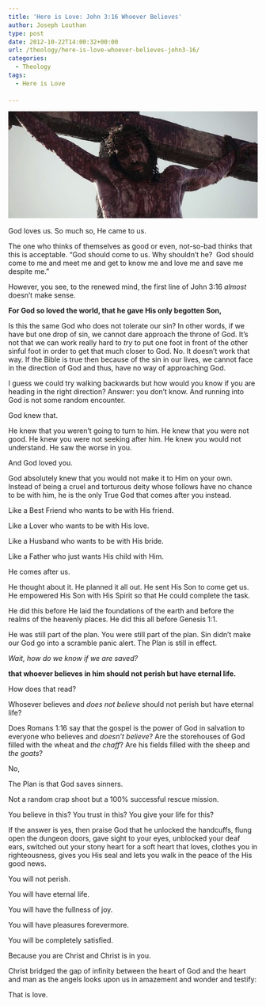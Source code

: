 ```yaml
---
title: 'Here is Love: John 3:16 Whoever Believes'
author: Joseph Louthan
type: post
date: 2012-10-22T14:00:32+00:00
url: /theology/here-is-love-whoever-believes-john3-16/
categories:
  - Theology
tags:
  - Here is Love

---
```

![image-20200505135217506](../../images/image-20200505135217506.png)

God loves us. So much so, He came to us.

The one who thinks of themselves as good or even, not-so-bad thinks that this is acceptable. “God should come to us. Why shouldn’t he?  God should come to me and meet me and get to know me and love me and save me despite me.”

However, you see, to the renewed mind, the first line of John 3:16 _almost_ doesn’t make sense.

**For God so loved the world, that he gave His only begotten Son,**

Is this the same God who does not tolerate our sin? In other words, if we have but one drop of sin, we cannot dare approach the throne of God. It’s not that we can work really hard to _try_ to put one foot in front of the other sinful foot in order to get that much closer to God. No. It doesn’t work that way. If the Bible is true then because of the sin in our lives, we cannot face in the direction of God and thus, have no way of approaching God.

I guess we could try walking backwards but how would you know if you are heading in the right direction? Answer: you don’t know. And running into God is not some random encounter.

God knew that.

He knew that you weren’t going to turn to him. He knew that you were not good. He knew you were not seeking after him. He knew you would not understand. He saw the worse in you.

And God loved you.

God absolutely knew that you would not make it to Him on your own. Instead of being a cruel and torturous deity whose follows have no chance to be with him, he is the only True God that comes after you instead.

Like a Best Friend who wants to be with His friend.

Like a Lover who wants to be with His love.

Like a Husband who wants to be with His bride.

Like a Father who just wants His child with Him.

He comes after us.

He thought about it. He planned it all out. He sent His Son to come get us. He empowered His Son with His Spirit so that He could complete the task.

He did this before He laid the foundations of the earth and before the realms of the heavenly places. He did this all before Genesis 1:1.

He was still part of the plan. You were still part of the plan. Sin didn’t make our God go into a scramble panic alert. The Plan is still in effect.

_Wait, how do we know if we are saved?_

**that whoever believes in him should not perish but have eternal life.**

How does that read?

Whosever believes and _does not believe_ should not perish but have eternal life?

Does Romans 1:16 say that the gospel is the power of God in salvation to everyone who believes and _doesn’t believe_? Are the storehouses of God filled with the wheat and _the chaff_? Are his fields filled with the sheep and _the goats_?

No,

The Plan is that God saves sinners.

Not a random crap shoot but a 100% successful rescue mission.

You believe in this? You trust in this? You give your life for this?

If the answer is yes, then praise God that he unlocked the handcuffs, flung open the dungeon doors, gave sight to your eyes, unblocked your deaf ears, switched out your stony heart for a soft heart that loves, clothes you in righteousness, gives you His seal and lets you walk in the peace of the His good news.

You will not perish.

You will have eternal life.

You will have the fullness of joy.

You will have pleasures forevermore.

You will be completely satisfied.

Because you are Christ and Christ is in you.

Christ bridged the gap of infinity between the heart of God and the heart and man as the angels looks upon us in amazement and wonder and testify:

That is love.
